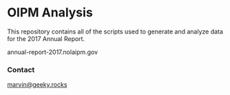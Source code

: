 # OIPM Analysis
This repository contains all of the scripts used to generate and analyze data for the 2017 Annual Report.

annual-report-2017.nolaipm.gov

### Contact
marvin@geeky.rocks

